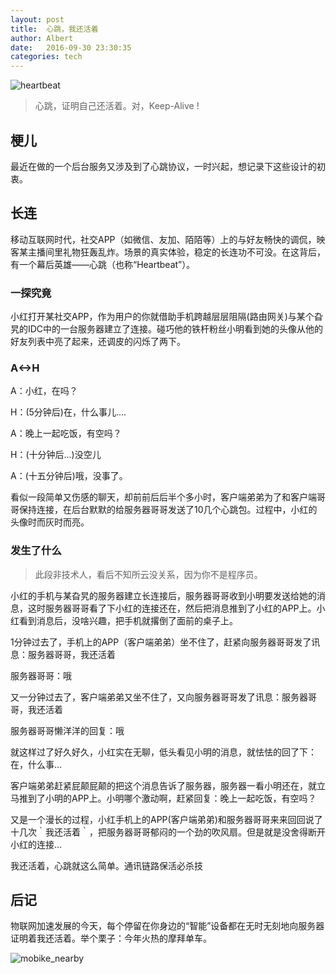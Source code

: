 ```yaml
---
layout: post
title:  心跳，我还活着
author: Albert
date:   2016-09-30 23:30:35
categories: tech
---
```


![heartbeat](https://mmbiz.qlogo.cn/mmbiz_png/jdLH3NftFiaaibkY66m8uZiaBfYiaFc3FicFLbUK2Jrp6lN3Ekias3Axkj3EmoPKzDlcu1Jp4Iu0JricZtrB95MeMibaew/0?wx_fmt=png)

> 心跳，证明自己还活着。对，Keep-Alive !

## 梗儿

最近在做的一个后台服务又涉及到了心跳协议，一时兴起，想记录下这些设计的初衷。

## 长连

移动互联网时代，社交APP（如微信、友加、陌陌等）上的与好友畅快的调侃，映客某主播间里礼物狂轰乱炸。场景的真实体验，稳定的长连功不可没。在这背后，有一个幕后英雄——心跳（也称“Heartbeat”）。

### 一探究竟

小红打开某社交APP，作为用户的你就借助手机跨越层层阻隔(路由网关)与某个旮旯的IDC中的一台服务器建立了连接。碰巧他的铁杆粉丝小明看到她的头像从他的好友列表中亮了起来，还调皮的闪烁了两下。

### A<->H

A：小红，在吗？

H：(5分钟后)在，什么事儿....

A：晚上一起吃饭，有空吗？

H：(十分钟后...)没空儿

A：(十五分钟后)哦，没事了。

看似一段简单又伤感的聊天，却前前后后半个多小时，客户端弟弟为了和客户端哥哥保持连接，在后台默默的给服务器哥哥发送了10几个心跳包。过程中，小红的头像时而灰时而亮。

### 发生了什么

> 此段非技术人，看后不知所云没关系，因为你不是程序员。

小红的手机与某旮旯的服务器建立长连接后，服务器哥哥收到小明要发送给她的消息，这时服务器哥哥看了下小红的连接还在，然后把消息推到了小红的APP上。小红看到消息后，没啥兴趣，把手机就撂倒了面前的桌子上。

1分钟过去了，手机上的APP（客户端弟弟）坐不住了，赶紧向服务器哥哥发了讯息：服务器哥哥，我还活着

服务器哥哥：哦

又一分钟过去了，客户端弟弟又坐不住了，又向服务器哥哥发了讯息：服务器哥哥，我还活着

服务器哥哥懒洋洋的回复：哦

就这样过了好久好久，小红实在无聊，低头看见小明的消息，就怯怯的回了下：在，什么事...

客户端弟弟赶紧屁颠屁颠的把这个消息告诉了服务器，服务器一看小明还在，就立马推到了小明的APP上。小明哪个激动啊，赶紧回复：晚上一起吃饭，有空吗？

又是一个漫长的过程，小红手机上的APP(客户端弟弟)和服务器哥哥来来回回说了十几次｀我还活着｀，把服务器哥哥郁闷的一个劲的吹风扇。但是就是没舍得断开小红的连接...

我还活着，心跳就这么简单。通讯链路保活必杀技

## 后记

物联网加速发展的今天，每个停留在你身边的“智能”设备都在无时无刻地向服务器证明着我还活着。举个栗子：今年火热的摩拜单车。

![mobike_nearby](https://mmbiz.qlogo.cn/mmbiz_png/jdLH3NftFiaaibkY66m8uZiaBfYiaFc3FicFLtaEytF1ZWj1rnJunAZ6ugicT6YVPjAP4I3Xh2ZKknHiaT3w57B2nialiaQ/0?wx_fmt=png)